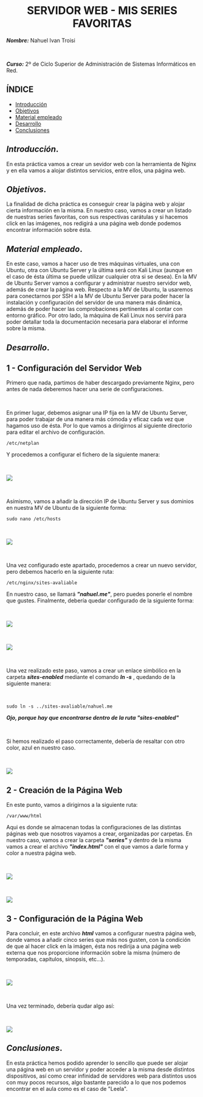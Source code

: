 <center>

# SERVIDOR WEB - MIS SERIES FAVORITAS


</center>

***Nombre:*** Nahuel Ivan Troisi 

<br>

***Curso:*** 2º de Ciclo Superior de Administración de Sistemas Informáticos en Red.

## ÍNDICE

+ [Introducción](#id1)
+ [Objetivos](#id2)
+ [Material empleado](#id3)
+ [Desarrollo](#id4)
+ [Conclusiones](#id5)


## ***Introducción***. <a name="id1"></a>

En esta práctica vamos a crear un sevidor web con la herramienta de Nginx y en ella vamos a alojar distintos servicios, entre ellos, una página web. 

## ***Objetivos***. <a name="id2"></a>

La finalidad de dicha práctica es conseguir crear la página web y alojar cierta información en la misma. En nuestro caso, vamos a crear un listado de
nuestras series favoritas, con sus respectivas carátulas y si hacemos click en las imágenes, nos redigirá a una página web donde podemos encontrar
información sobre ésta. 

## ***Material empleado***. <a name="id3"></a>

En este caso, vamos a hacer uso de tres máquinas virtuales, una con Ubuntu, otra con Ubuntu Server y la última será con Kali Linux 
(aunque en el caso de ésta última se puede utilizar cualquier otra si se desea).
En la MV de Ubuntu Server vamos a configurar y administrar nuestro servidor web, además de crear la página web.
Respecto a la MV de Ubuntu, la usaremos para conectarnos por SSH a la MV de Ubuntu Server para poder hacer la instalación y configuración del servidor
de una manera más dinámica, además de poder hacer las comprobaciones pertinentes al contar con entorno gráfico. 
Por otro lado, la máquina de Kali Linux nos servirá para poder detallar toda la documentación necesaria para elaborar el informe sobre la misma. 

## ***Desarrollo***. <a name="id4"></a>

## 1 - Configuración del Servidor Web

Primero que nada, partimos de haber descargado previamente Nginx, pero antes de nada deberemos hacer una serie de configuraciones.

<br>

En primer lugar, debemos asignar una IP fija en la MV de Ubuntu Server, para poder trabajar de una manera más cómoda y eficaz cada vez que hagamos uso de ésta. Por lo
que vamos a dirigirnos al siguiente directorio para editar el archivo de configuración.

~~~
/etc/netplan
~~~

Y procedemos a configurar el fichero de la siguiente manera:

<br>

![](img/img002.PNG)

<br>

Asímismo, vamos a añadir la dirección IP de Ubuntu Server y sus dominios en nuestra MV de Ubuntu de la siguiente forma:

~~~
sudo nano /etc/hosts
~~~

<br>

![](img/img001.PNG)

<br>

Una vez configurado este apartado, procedemos a crear un nuevo servidor, pero debemos hacerlo en la siguiente ruta:

~~~
/etc/nginx/sites-avaliable
~~~

En nuestro caso, se llamará ***"nahuel.me"***, pero puedes ponerle el nombre que gustes. Finalmente, debería quedar configurado de la siguiente forma:

<br>

![](img/img003.PNG)

<br>

![](img/img004.PNG)

<br>

Una vez realizado este paso, vamos a crear un enlace simbólico en la carpeta ***sites-enabled*** mediante el comando ***ln -s*** , quedando de la siguiente manera:

<br>

~~~
sudo ln -s ../sites-avaliable/nahuel.me
~~~

***Ojo, porque hay que encontrarse dentro de la ruta "sites-enabled"*** 

<br>

Si hemos realizado el paso correctamente, debería de resaltar con otro color, azul en nuestro caso. 

<br>

![](img/img005.PNG)


## 2 - Creación de la Página Web

En este punto, vamos a dirigirnos a la siguiente ruta:

~~~
/var/www/html
~~~

Aqui es donde se almacenan todas la configuraciones de las distintas páginas web que nosotros vayamos a crear, organizadas por carpetas. En nuestro caso, vamos a
crear la carpeta ***"series"*** y dentro de la misma vamos a crear el archivo ***"index.html"*** con el que vamos a darle forma y color a nuestra página web. 

<br>

![](img/img006.PNG)

<br>

![](img/img007.PNG)

## 3 - Configuración de la Página Web

Para concluir, en este archivo ***html*** vamos a configurar nuestra página web, donde vamos a añadir cinco series que más nos gusten, con la condición de que
al hacer click en la imágen, ésta nos redirija a una página web externa que nos proporcione información sobre la misma (número de temporadas, capítulos, sinopsis,
etc...).

<br>

![](img/img008.PNG)

<br>

Una vez terminado, debería qudar algo así:

<br>

![](img/resultado.gif)

## ***Conclusiones***. <a name="id5"></a>
En esta práctica hemos podido aprender lo sencillo que puede ser alojar una página web en un servidor y poder acceder a la misma desde distintos dispositivos,
así como crear infinidad de servidores web para distintos usos con muy pocos recursos, algo bastante parecido a lo que nos podemos encontrar en el aula
como es el caso de "Leela". 

